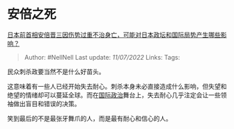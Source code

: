 # 安倍之死
[日本前首相安倍晋三因伤势过重不治身亡，可能对日本政坛和国际局势产生哪些影响？](https://www.zhihu.com/question/542185276/answer/2565484548)

> Author: #NellNell 
> Last update: *11/07/2022* 
> Links: 
> Tags: 

民众刺杀政要当然不是什么好苗头。

这意味着有一些人已经开始失去耐心。刺杀本身未必直接造成什么影响，但失望和绝望的情绪却可以蔓延全球。而在[国际政治](https://www.zhihu.com/search?q=%E5%9B%BD%E9%99%85%E6%94%BF%E6%B2%BB&search_source=Entity&hybrid_search_source=Entity&hybrid_search_extra=%7B%22sourceType%22%3A%22answer%22%2C%22sourceId%22%3A2565484548%7D)舞台上，失去耐心几乎注定会让一些领袖做出盲目和错误的决策。

笑到最后的不是最张牙舞爪的人，而是最有耐心和信心的人。